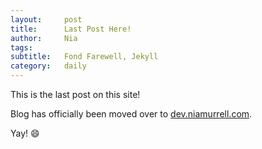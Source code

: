 ```yaml
---
layout:     post
title:      Last Post Here!
author:     Nia
tags: 		  
subtitle:  	Fond Farewell, Jekyll
category:   daily
---
```


This is the last post on this site!

Blog has officially been moved over to [dev.niamurrell.com](https://dev.niamurrell.com).

Yay! 😄
